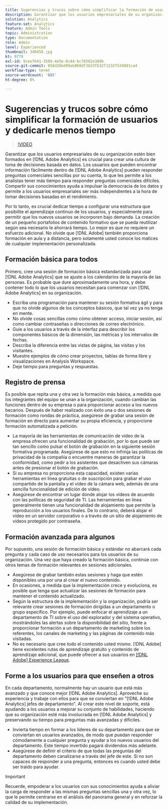```yaml
---
title: Sugerencias y trucos sobre cómo simplificar la formación de usuarios y dedicarle menos tiempo
description: Garantizar que los usuarios empresariales de su organización estén bien capacitados en  [!DNL Adobe Analytics]  es crucial para crear una cultura de toma de decisiones basada en datos. Los usuarios que pueden encontrar información fácilmente dentro de [!DNL Adobe Analytics] pueden responder preguntas comerciales sencillas por su cuenta, lo que les permite a los analistas tener más tiempo para responder preguntas comerciales difíciles. Compartir sus conocimientos ayuda a impulsar la democracia de los datos y permite a los usuarios empresariales ser más independientes a la hora de tomar decisiones basadas en el rendimiento.
solution: Analytics
feature-set: Analytics
feature: Admin Tools
topic: Administration
type: Documentation
role: Admin
level: Experienced
thumbnail: 340458.jpg
kt: 9779
exl-id: 9ceef641-3509-4e5e-8c44-bc76502e389b
source-git-commit: 058d26bd99ab060df3633fb32f1232f534881ca4
workflow-type: tm+mt
source-wordcount: '885'
ht-degree: 0%

---
```


# Sugerencias y trucos sobre cómo simplificar la formación de usuarios y dedicarle menos tiempo

>[!VIDEO](https://video.tv.adobe.com/v/341103/?quality=12&learn=on&captions=spa)

Garantizar que los usuarios empresariales de su organización estén bien formados en [!DNL Adobe Analytics] es crucial para crear una cultura de toma de decisiones basada en datos. Los usuarios que pueden encontrar información fácilmente dentro de [!DNL Adobe Analytics] pueden responder preguntas comerciales sencillas por su cuenta, lo que les permite a los analistas tener más tiempo para responder preguntas comerciales difíciles. Compartir sus conocimientos ayuda a impulsar la democracia de los datos y permite a los usuarios empresariales ser más independientes a la hora de tomar decisiones basadas en el rendimiento.

Por lo tanto, es crucial dedicar tiempo a configurar una estructura que posibilite el aprendizaje continuo de los usuarios, y especialmente para permitir que los nuevos usuarios se incorporen bajo demanda. La creación de un pequeño portafolios de contenido formativo que se pueda reutilizar según sea necesario le ahorrará tiempo. Lo mejor es que no requiere un esfuerzo adicional. No olvide que [!DNL Adobe] también proporciona formación en aula y a distancia, pero solamente usted conoce los matices de cualquier implementación personalizada.


## Formación básica para todos

Primero, cree una sesión de formación básica estandarizada para usar [!DNL Adobe Analytics] que se ajuste a los calendarios de la mayoría de las personas. Es probable que dure aproximadamente una hora, y debe contener todo lo que los usuarios necesitan para comenzar con [!DNL Adobe Analytics] en su organización.

* Escriba una programación para mantener su sesión formativa ágil y para que no olvide algunos de los conceptos básicos, que tal vez ya no tenga en mente.
* No olvide cosas sencillas como cómo obtener acceso, iniciar sesión, así como cambiar contraseñas o direcciones de correo electrónico.
* Guíe a los usuarios a través de la interfaz para describir los componentes básicos de la dimensión, las métricas y los intervalos de fechas.
* Describa la diferencia entre las vistas de página, las visitas y los visitantes.
* Muestre ejemplos de cómo crear proyectos, tablas de forma libre y visualizaciones en Analysis Workspace.
* Deje tiempo para preguntas y respuestas.

## Registro de prensa

Es posible que repita una y otra vez la formación más básica, a medida que los integrantes del equipo se unan a la organización, cuando cambian las funciones dentro de su empresa o para proporcionar acceso a los nuevos becarios. Después de haber realizado con éxito una o dos sesiones de formación como rondas de práctica, asegúrese de grabar una sesión de formación en directo para aumentar su propia eficiencia, y proporcione formación automatizada a petición.

* La mayoría de las herramientas de comunicación de vídeo de la empresa ofrecen una funcionalidad de grabación, por lo que puede ser tan sencillo como pulsar el botón de grabación en la siguiente sesión formativa programada. Asegúrese de que esto no infrinja las políticas de privacidad de la compañía o encuentre maneras de garantizar la conformidad, como pedir a los asistentes que desactiven sus cámaras antes de presionar el botón de grabación.
* Si su empresa no proporciona esta capacidad, existen varias herramientas en línea gratuitas o de suscripción para grabar el uso compartido de la pantalla y el vídeo de la cámara web, además de una sencilla funcionalidad de edición de vídeo.
* Asegúrese de encontrar un lugar donde alojar los vídeos de acuerdo con las políticas de seguridad de TI. Las herramientas en línea generalmente tienen una funcionalidad de alojamiento que permite la reproducción a los usuarios finales. De lo contrario, deberá alojar el vídeo en un servidor corporativo o a través de un sitio de alojamiento de vídeos protegido por contraseña.

## Formación avanzada para algunos

Por supuesto, una sesión de formación básica y estándar no abarcará cada pregunta y cada caso de uso necesarios para los usuarios de su organización. Una vez que haya creado la formación básica, continúe con otros temas de formación relevantes en sesiones adicionales.

* Asegúrese de grabar también estas sesiones y haga que estén disponibles una por una al crear el nuevo contenido.
* En ocasiones, a medida que la implementación crece y evoluciona, es posible que tenga que actualizar las sesiones de formación para mantener el contenido actualizado.
* Según la estructura de la implementación y la organización, podría ser relevante crear sesiones de formación dirigidas a un departamento o grupo específico. Por ejemplo, puede enfocar el aprendizaje a un departamento de TI sobre el uso del explorador y del sistema operativo, mostrándoles las alertas sobre la disponibilidad del sitio, frente a proporcionar formación a un departamento de marketing sobre los referentes, los canales de marketing y las páginas de contenido más visitadas.
* No es necesario que cree todo el contenido usted mismo. [!DNL Adobe] tiene excelentes rutas de aprendizaje gratuito y contenido de aprendizaje adicional, que puede ofrecer a sus usuarios en [[!DNL Adobe] Experience League](https://experienceleague.adobe.com/docs/analytics.html?lang=es).



## Forme a los usuarios para que enseñen a otros

En cada departamento, normalmente hay un usuario que está más avanzado y que conoce mejor [!DNL Adobe Analytics]. Aproveche su experiencia y trabaje con ellos para que se conviertan en &quot;[!DNL Adobe Analytics] jefes de departamento&quot;. Al crear este nivel de soporte, está ayudando a los usuarios a mejorar su conjunto de habilidades, haciendo que su organización esté más involucrada en [!DNL Adobe Analytics] y preservando su tiempo para preguntas más avanzadas y difíciles.

* Invierta tiempo en formar a los líderes de su departamento para que se conviertan en usuarios avanzados, de modo que puedan responder cómodamente a cualquier pregunta y ayudar a los nuevos usuarios del departamento. Este tiempo invertido pagará dividendos más adelante.
* Asegúrese de definir el criterio de que todas las preguntas del departamento deben canalizarse a través del jefe de este. Si no son capaces de responder a una pregunta, entonces es cuando usted debe ser traído para ayudar.

>[!IMPORTANT]
>
>Recuerde, empoderar a los usuarios con sus conocimientos ayuda a aliviar la carga de responder a las mismas preguntas sencillas una y otra vez, lo que le permite centrarse en el análisis del panorama general y en reforzar la calidad de su implementación.
